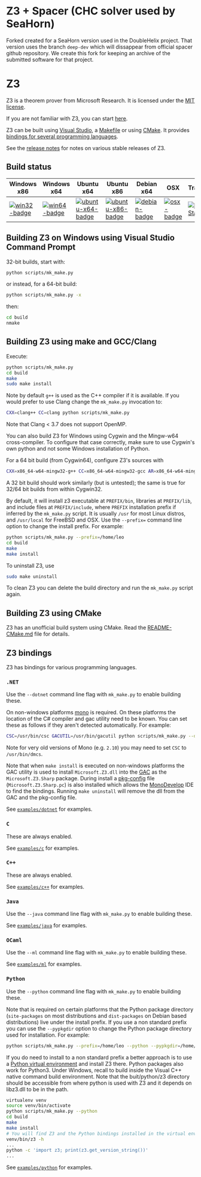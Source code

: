 # Z3 + Spacer (CHC solver used by SeaHorn) # 

Forked created for a SeaHorn version used in the DoubleHelix project.
That version uses the branch `deep-dev` which will dissappear from official spacer github repository.
We create this fork for keeping an archive of the submitted software for that project.

# Z3

Z3 is a theorem prover from Microsoft Research. It is licensed
under the [MIT license](LICENSE.txt).

If you are not familiar with Z3, you can start [here](https://github.com/Z3Prover/z3/wiki#background).

Z3 can be built using [Visual Studio][1], a [Makefile][2] or using [CMake][3]. It provides
[bindings for several programming languages][4].

See the [release notes](RELEASE_NOTES) for notes on various stable releases of Z3.

## Build status

| Windows x86 | Windows x64 | Ubuntu x64 | Ubuntu x86 | Debian x64 | OSX | TravisCI |
| ----------- | ----------- | ---------- | ---------- | ---------- | --- | -------- |
[![win32-badge](https://cz3.visualstudio.com/_apis/public/build/definitions/bf14bcc7-ebd4-4240-812c-5972fa59e0ad/4/badge)](https://cz3.visualstudio.com/Z3/_build/index?definitionId=4) | [![win64-badge](https://cz3.visualstudio.com/_apis/public/build/definitions/bf14bcc7-ebd4-4240-812c-5972fa59e0ad/7/badge)](https://cz3.visualstudio.com/Z3/_build/index?definitionId=7) | [![ubuntu-x64-badge](https://cz3.visualstudio.com/_apis/public/build/definitions/bf14bcc7-ebd4-4240-812c-5972fa59e0ad/3/badge)](https://cz3.visualstudio.com/Z3/_build/index?definitionId=3) | [![ubuntu-x86-badge](https://cz3.visualstudio.com/_apis/public/build/definitions/bf14bcc7-ebd4-4240-812c-5972fa59e0ad/6/badge)](https://cz3.visualstudio.com/Z3/_build/index?definitionId=6) | [![debian-badge](https://cz3.visualstudio.com/_apis/public/build/definitions/bf14bcc7-ebd4-4240-812c-5972fa59e0ad/5/badge)](https://cz3.visualstudio.com/Z3/_build/index?definitionId=5) | [![osx-badge](https://cz3.visualstudio.com/_apis/public/build/definitions/bf14bcc7-ebd4-4240-812c-5972fa59e0ad/2/badge)](https://cz3.visualstudio.com/Z3/_build/index?definitionId=2) | [![Build Status](https://travis-ci.org/Z3Prover/z3.svg?branch=master)](https://travis-ci.org/Z3Prover/z3)

[1]: #building-z3-on-windows-using-visual-studio-command-prompt
[2]: #building-z3-using-make-and-gccclang
[3]: #building-z3-using-cmake
[4]: #z3-bindings

## Building Z3 on Windows using Visual Studio Command Prompt

32-bit builds, start with:

```bash
python scripts/mk_make.py
```

or instead, for a 64-bit build:

```bash
python scripts/mk_make.py -x
```

then:

```bash
cd build
nmake
```

## Building Z3 using make and GCC/Clang

Execute:

```bash
python scripts/mk_make.py
cd build
make
sudo make install
```

Note by default ``g++`` is used as the C++ compiler if it is available. If you
would prefer to use Clang change the ``mk_make.py`` invocation to:

```bash
CXX=clang++ CC=clang python scripts/mk_make.py
```

Note that Clang < 3.7 does not support OpenMP.

You can also build Z3 for Windows using Cygwin and the Mingw-w64 cross-compiler.
To configure that case correctly, make sure to use Cygwin's own python and not
some Windows installation of Python.

For a 64 bit build (from Cygwin64), configure Z3's sources with
```bash
CXX=x86_64-w64-mingw32-g++ CC=x86_64-w64-mingw32-gcc AR=x86_64-w64-mingw32-ar python scripts/mk_make.py
```
A 32 bit build should work similarly (but is untested); the same is true for 32/64 bit builds from within Cygwin32.

By default, it will install z3 executable at ``PREFIX/bin``, libraries at
``PREFIX/lib``, and include files at ``PREFIX/include``, where ``PREFIX``
installation prefix if inferred by the ``mk_make.py`` script. It is usually
``/usr`` for most Linux distros, and ``/usr/local`` for FreeBSD and OSX. Use
the ``--prefix=`` command line option to change the install prefix. For example:

```bash
python scripts/mk_make.py --prefix=/home/leo
cd build
make
make install
```

To uninstall Z3, use

```bash
sudo make uninstall
```

To clean Z3 you can delete the build directory and run the ``mk_make.py`` script again.

## Building Z3 using CMake

Z3 has an unofficial build system using CMake. Read the [README-CMake.md](README-CMake.md)
file for details.

## Z3 bindings

Z3 has bindings for various programming languages.

### ``.NET``

Use the ``--dotnet`` command line flag with ``mk_make.py`` to enable building these.

On non-windows platforms [mono](http://www.mono-project.com/) is required. On these
platforms the location of the C# compiler and gac utility need to be known. You
can set these as follows if they aren't detected automatically. For example:

```bash
CSC=/usr/bin/csc GACUTIL=/usr/bin/gacutil python scripts/mk_make.py --dotnet
```

Note for very old versions of Mono (e.g. ``2.10``) you may need to set ``CSC``
to ``/usr/bin/dmcs``.

Note that when ``make install`` is executed on non-windows platforms the GAC
utility is used to install ``Microsoft.Z3.dll`` into the
[GAC](http://www.mono-project.com/docs/advanced/assemblies-and-the-gac/) as the
``Microsoft.Z3.Sharp`` package. During install a
[pkg-config](http://www.freedesktop.org/wiki/Software/pkg-config/) file
(``Microsoft.Z3.Sharp.pc``) is also installed which allows the
[MonoDevelop](http://www.monodevelop.com/) IDE to find the bindings. Running
``make uninstall`` will remove the dll from the GAC and the pkg-config file.

See [``examples/dotnet``](examples/dotnet) for examples.

### ``C``

These are always enabled.

See [``examples/c``](examples/c) for examples.

### ``C++``

These are always enabled.

See [``examples/c++``](examples/c++) for examples.

### ``Java``

Use the ``--java`` command line flag with ``mk_make.py`` to enable building these.

See [``examples/java``](examples/java) for examples.

### ``OCaml``

Use the ``--ml`` command line flag with ``mk_make.py`` to enable building these.

See [``examples/ml``](examples/ml) for examples.

### ``Python``

Use the ``--python`` command line flag with ``mk_make.py`` to enable building these.

Note that is required on certain platforms that the Python package directory
(``site-packages`` on most distributions and ``dist-packages`` on Debian based
distributions) live under the install prefix. If you use a non standard prefix
you can use the ``--pypkgdir`` option to change the Python package directory
used for installation. For example:

```bash
python scripts/mk_make.py --prefix=/home/leo --python --pypkgdir=/home/leo/lib/python-2.7/site-packages
```

If you do need to install to a non standard prefix a better approach is to use
a [Python virtual environment](https://virtualenv.readthedocs.org/en/latest/)
and install Z3 there. Python packages also work for Python3.
Under Windows, recall to build inside the Visual C++ native command build environment.
Note that the buit/python/z3 directory should be accessible from where python is used with Z3 
and it depends on libz3.dll to be in the path.

```bash
virtualenv venv
source venv/bin/activate
python scripts/mk_make.py --python
cd build
make
make install
# You will find Z3 and the Python bindings installed in the virtual environment
venv/bin/z3 -h
...
python -c 'import z3; print(z3.get_version_string())'
...
```

See [``examples/python``](examples/python) for examples.

